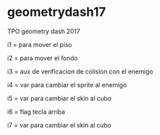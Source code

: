 # geometrydash17
TPO geometry dash 2017

i1 = para mover el piso

i2 = para mover el fondo

i3 = aux de verificacion de colision con el enemigo

i4 = var para cambiar el sprite al enemigo

i5 = var para cambiar el skin al cubo

i6 = flag tecla arriba

i7 = var para cambiar el skin al cubo
